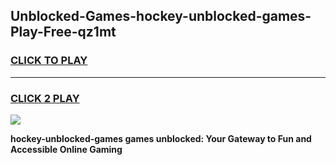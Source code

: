 
## Unblocked-Games-hockey-unblocked-games-Play-Free-qz1mt
<h3>
<a href="https://premium76.site?title=hockey-unblocked-games&ref=23A">CLICK TO PLAY</a></h3>
<hr>

<h3>
<a href="https://premium76.site?title=hockey-unblocked-games&ref=23A">CLICK 2 PLAY</a>
  
</h3>

<a href="https://premium76.site?title=hockey-unblocked-games&ref=23A"><img src="https://clearcache.store/games.png"></a>


**hockey-unblocked-games games unblocked: Your Gateway to Fun and Accessible Online Gaming**
